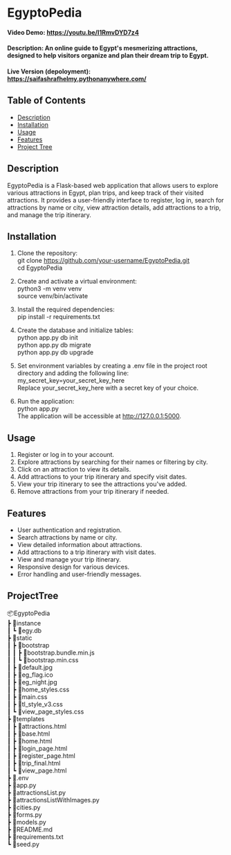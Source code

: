 # EgyptoPedia
#### Video Demo:  https://youtu.be/I1RmvDYD7z4
#### Description: An online guide to Egypt's mesmerizing attractions, designed to help visitors organize and plan their dream trip to Egypt.
#### Live Version (depoloyment): https://saifashrafhelmy.pythonanywhere.com/


## Table of Contents
- [Description](#description)
- [Installation](#installation)
- [Usage](#usage)
- [Features](#features)
- [Project Tree](#projecttree)



## Description
EgyptoPedia is a Flask-based web application that allows users to explore various attractions in Egypt, plan trips, and keep track of their visited attractions. It provides a user-friendly interface to register, log in, search for attractions by name or city, view attraction details, add attractions to a trip, and manage the trip itinerary.

## Installation

1. Clone the repository: \
   git clone https://github.com/your-username/EgyptoPedia.git \
   cd EgyptoPedia

2. Create and activate a virtual environment: \
   python3 -m venv venv \
   source venv/bin/activate 

3. Install the required dependencies: \
   pip install -r requirements.txt

4. Create the database and initialize tables: \
   python app.py db init \
   python app.py db migrate \
   python app.py db upgrade 

5. Set environment variables by creating a .env file in the project root directory and adding the following line: \
   my_secret_key=your_secret_key_here \
   Replace your_secret_key_here with a secret key of your choice. 

6. Run the application: \
   python app.py \
   The application will be accessible at http://127.0.0.1:5000. 

## Usage
1. Register or log in to your account.
2. Explore attractions by searching for their names or filtering by city.
3. Click on an attraction to view its details.
4. Add attractions to your trip itinerary and specify visit dates.
5. View your trip itinerary to see the attractions you've added.
6. Remove attractions from your trip itinerary if needed.


## Features

- User authentication and registration.
- Search attractions by name or city.
- View detailed information about attractions.
- Add attractions to a trip itinerary with visit dates.
- View and manage your trip itinerary.
- Responsive design for various devices.
- Error handling and user-friendly messages.

## ProjectTree

📦EgyptoPedia \
 ┣ 📂instance \
 ┃ ┗ 📜egy.db \
 ┣ 📂static \
 ┃ ┣ 📂bootstrap \
 ┃ ┃ ┣ 📜bootstrap.bundle.min.js \
 ┃ ┃ ┗ 📜bootstrap.min.css \
 ┃ ┣ 📜default.jpg \
 ┃ ┣ 📜eg_flag.ico \
 ┃ ┣ 📜eg_night.jpg \
 ┃ ┣ 📜home_styles.css\
 ┃ ┣ 📜main.css\
 ┃ ┣ 📜tl_style_v3.css\
 ┃ ┗ 📜view_page_styles.css\
 ┣ 📂templates\
 ┃ ┣ 📜attractions.html\
 ┃ ┣ 📜base.html\
 ┃ ┣ 📜home.html\
 ┃ ┣ 📜login_page.html\
 ┃ ┣ 📜register_page.html\
 ┃ ┣ 📜trip_final.html\
 ┃ ┗ 📜view_page.html\
 ┣ 📜.env\
 ┣ 📜app.py\
 ┣ 📜attractionsList.py\
 ┣ 📜attractionsListWithImages.py\
 ┣ 📜cities.py\
 ┣ 📜forms.py\
 ┣ 📜models.py\
 ┣ 📜README.md\
 ┣ 📜requirements.txt\
 ┗ 📜seed.py





